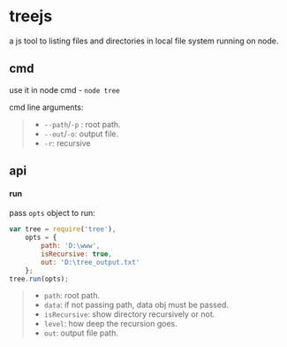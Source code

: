 treejs
======

a js tool to listing files and directories in local file system running on node.

cmd
----------

use it in node cmd - ``node tree``

cmd line arguments:

> * ``--path``/``-p`` : root path.
> * ``--out``/``-o``: output file.
> * ``-r``: recursive

api
----------

#### run

pass ``opts`` object to run:

```javascript
var tree = require('tree'),
	opts = {
		path: 'D:\www',
		isRecursive: true,
		out: 'D:\tree_output.txt'
	};
tree.run(opts);
```

> * ``path``: root path.
> * ``data``: if not passing path, data obj must be passed.
> * ``isRecursive``: show directory recursively or not.
> * ``level``: how deep the recursion goes.
> * ``out``: output file path.
